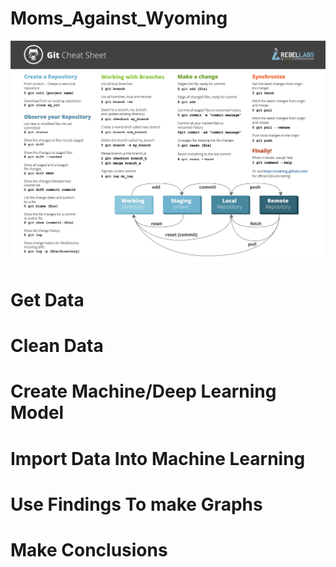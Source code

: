 # Moms_Against_Wyoming
![alt text](GitCommands.png)

# Get Data
    

# Clean Data

# Create Machine/Deep Learning Model

# Import Data Into Machine Learning

# Use Findings To make Graphs

# Make Conclusions

